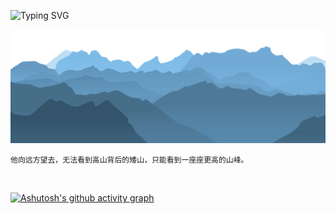 ![Typing SVG](https://readme-typing-svg.demolab.com/?lines=Hello+there!;Hello+world!)

[![png](mt.png)](https://github.com/Aetherance?tab=repositories)
```
他向远方望去，无法看到高山背后的矮山，只能看到一座座更高的山峰。
```
<br>

<!-- [![Anurag's GitHub stats](https://github-readme-stats.vercel.app/api?username=Aetherance&theme=tokyonight)](https://github.com/anuraghazra/github-readme-stats) ---->

[![Ashutosh's github activity graph](https://github-readme-activity-graph.vercel.app/graph?username=Ashutosh00710&theme=tokyo-night)](https://github.com/ashutosh00710/github-readme-activity-graph)